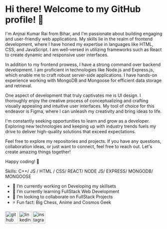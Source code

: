 # Hi there! Welcome to my GitHub profile! 👋

I'm Anjnai Kumar Rai from Bihar, and I'm passionate about building engaging and user-friendly web applications. My skills lie in the realm of frontend development, where I have honed my expertise in languages like HTML, CSS, and JavaScript. I am well-versed in utilizing frameworks such as React to create dynamic and responsive user interfaces.

In addition to my frontend prowess, I have a strong command over backend development. I am proficient in technologies like Node.js and Express.js, which enable me to craft robust server-side applications. I have hands-on experience working with MongoDB and Mongoose for efficient data storage and retrieval.

One aspect of development that truly captivates me is UI design. I thoroughly enjoy the creative process of conceptualizing and crafting visually appealing and intuitive user interfaces. My tool of choice for this endeavor is Figma, where I can unleash my creativity and bring ideas to life.

I'm constantly seeking opportunities to learn and grow as a developer. Exploring new technologies and keeping up with industry trends fuels my drive to deliver high-quality solutions that exceed expectations.

Feel free to explore my repositories and projects. If you have any questions, collaboration ideas, or just want to connect, feel free to reach out. Let's create amazing things together!

Happy coding! 🚀



Skills:  C++/ JS / HTML / CSS/ REACT/ NODE JS/ EXPRESS/ MONGODB/ MONGOOSE

- 🔭 I’m currently working on Developing my skillsets 
- 🌱 I’m currently learning FullStack Web Development 
- 👯 I’m looking to collaborate on FullStack Projects 
- ⚡ Fun fact: Big Chess, Anime and Cosmos Geek 


[<img src='https://cdn.jsdelivr.net/npm/simple-icons@3.0.1/icons/github.svg' alt='github' height='40'>](https://github.com/https://github.com/AnjaniKumar1515)  [<img src='https://cdn.jsdelivr.net/npm/simple-icons@3.0.1/icons/linkedin.svg' alt='linkedin' height='40'>](https://www.linkedin.com/in/https://www.linkedin.com/in/anjani-kumar-rai//)  [<img src='https://cdn.jsdelivr.net/npm/simple-icons@3.0.1/icons/instagram.svg' alt='instagram' height='40'>](https://www.instagram.com/https://www.instagram.com/wisteria.fall_//)  

